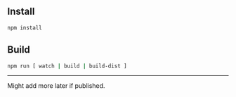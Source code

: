 Install
---

```bash
npm install
```

Build
---

```bash
npm run [ watch | build | build-dist ]
```

---

Might add more later if published.  
